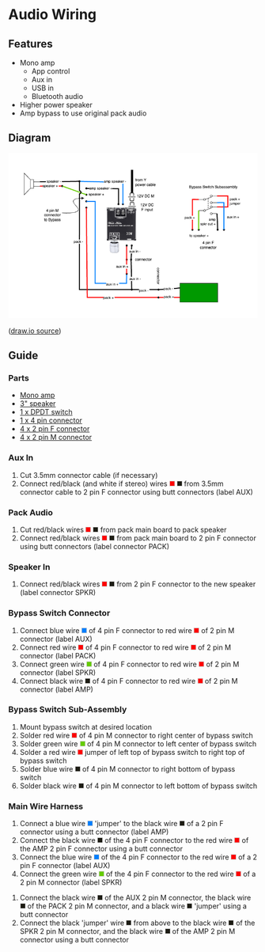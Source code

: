 # Audio Wiring

## Features

- Mono amp
  - App control
  - Aux in
  - USB in
  - Bluetooth audio
- Higher power speaker
- Amp bypass to use original pack audio

## Diagram

![Amp Audio](Amp%20Audio.png)

([draw.io source](Amp%20Audio.drawio))

## Guide

### Parts

- [Mono amp](https://amzn.to/3Mmv7n8)
- [3" speaker](https://amzn.to/4cKyq2i)
- [1 x DPDT switch](https://amzn.to/3yMudNG)
- [1 x 4 pin connector](https://amzn.to/3Z5QMY5)
- [4 x 2 pin F connector](https://amzn.to/3Mq3lpL)
- [4 x 2 pin M connector](https://amzn.to/3Mq3lpL)


<!--
### Wire List

- AUX 2 pin F
  - red - aux in connector
  - black - aux in connector
- AUX 2 pin M
  - red - bypass connector
  - black - pack audio ground
- PACK 2 pin F
  - red - pack audio
  - black - pack audio
- PACK 2 pin M
  - red - bypass connector
  - black - pack audio ground
- SPKR 2 pin F
  - red - speaker in
  - black - speaker in
- SPKR 2 pin M
  - red/red - bypass connector
  - black - pack audio ground
- AMP 2 pin F
  - red
  - black
- AMP 2 pin M
  - red
  - black
- 4 pin F
- 4 pin M
-->

### Aux In

1. Cut 3.5mm connector cable (if necessary)
2. Connect red/black (and white if stereo) wires ![wire](../images/red-wire.png) ![wire](../images/black-wire.png) from
   3.5mm connector cable to 2 pin F connector using butt connectors (label AUX)
   
<!--
- AUX 2 pin F red/black
-->

### Pack Audio

1. Cut red/black wires ![wire](../images/red-wire.png) ![wire](../images/black-wire.png) from pack main board to pack speaker
2. Connect red/black wires ![wire](../images/red-wire.png) ![wire](../images/black-wire.png) 
   from pack main board to 2 pin F connector using butt connectors (label connector PACK)
   
<!--
- PACK 2 pin F red/black
-->

### Speaker In

1. Connect red/black wires ![wire](../images/red-wire.png) ![wire](../images/black-wire.png) 
   from 2 pin F connector to the new speaker (label connector SPKR)
   
<!--
- SPKR 2 pin F red/black
-->

### Bypass Switch Connector

1. Connect blue wire ![wire](../images/blue-wire.png) of 4 pin F connector to red wire ![wire](../images/red-wire.png) of
   2 pin M connector (label AUX)
2. Connect red wire ![wire](../images/red-wire.png) of 4 pin F connector to red wire ![wire](../images/red-wire.png) of
   2 pin M connector (label PACK)
3. Connect green wire ![wire](../images/green-wire.png) of 4 pin F connector to red wire 
   ![wire](../images/red-wire.png) of 2 pin M connector (label SPKR)
4. Connect black wire ![wire](../images/black-wire.png) of 4 pin F connector to red wire
   ![wire](../images/red-wire.png) of 2 pin M connector (label AMP)
   
<!--
- 4 pin F blue/red/green/black
- AUX 2 pin M red
- PACK 2 pin M red
- SPKR 2 pin M red
- AMP 2 pin M red
-->

### Bypass Switch Sub-Assembly

1. Mount bypass switch at desired location
2. Solder red wire ![wire](../images/red-wire.png) of 4 pin M connector to right center of bypass switch
3. Solder green wire ![wire](../images/green-wire.png) of 4 pin M connector to left center of bypass switch
4. Solder a red wire ![wire](../images/red-wire.png) jumper of left top of bypass switch to 
   right top of bypass switch
5. Solder blue wire ![wire](../images/black-wire.png) of 4 pin M connector to right bottom of bypass switch
6. Solder black wire ![wire](../images/black-wire.png) of 4 pin M connector to left bottom of bypass switch

<!--
- 4 pin M red/green/blue/black
-->

### Main Wire Harness

1. Connect a blue wire ![wire](../images/blue-wire.png) 'jumper' to the black wire ![wire](../images/black-wire.png) of a
   2 pin F connector using a butt connector (label AMP)
2. Connect the black wire ![wire](../images/black-wire.png) of the 4 pin F connector 
   to the red wire ![wire](../images/red-wire.png) of the AMP 2 pin F connector using a butt connector
3. Connect the blue wire ![wire](../images/blue-wire.png) of the 4 pin F connector to the red wire
   ![wire](../images/red-wire.png) of a 2 pin F connector (label AUX)
4. Connect the green wire ![wire](../images/green-wire.png) of the 4 pin F connector to the
   red wire ![wire](../images/red-wire.png) of a 2 pin M connector (label SPKR)

<!--
- AMP 2 pin F red/black
- SPKR 2 pin M red
-->

1. Connect the black wire ![wire](../images/black-wire.png) of the AUX 2 pin M connector,
   the black wire ![wire](../images/black-wire.png) of the PACK 2 pin M connector, and
   a black wire ![wire](../images/black-wire.png) 'jumper' using a butt connector
2. Connect the black 'jumper' wire ![wire](../images/black-wire.png) from above to the
   black wire ![wire](../images/black-wire.png) of the SPKR 2 pin M connector, and the black wire
    ![wire](../images/black-wire.png) of the AMP 2 pin M connector using a butt connector
   
<!--
- AUX 2 pin M black
- PACK 2 pin M black
- SPKR 2 pin M black
- AMP 2 pin M black
-->
   